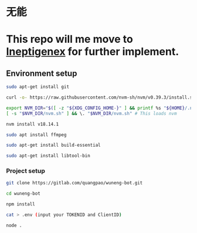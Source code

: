 # 无能

# This repo will me move to [Ineptigenex](https://github.com/quangpao/ineptigenex) for further implement.

## Environment setup

```bash
sudo apt-get install git

curl -o- https://raw.githubusercontent.com/nvm-sh/nvm/v0.39.3/install.sh | bash

export NVM_DIR="$([ -z "${XDG_CONFIG_HOME-}" ] && printf %s "${HOME}/.nvm" || printf %s "${XDG_CONFIG_HOME}/nvm")"
[ -s "$NVM_DIR/nvm.sh" ] && \. "$NVM_DIR/nvm.sh" # This loads nvm

nvm install v18.14.1

sudo apt install ffmpeg

sudo apt-get install build-essential

sudo apt-get install libtool-bin

```

### Project setup

```bash
git clone https://gitlab.com/quangpao/wuneng-bot.git

cd wuneng-bot

npm install

cat > .env (input your TOKENID and ClientID)

node .
```
